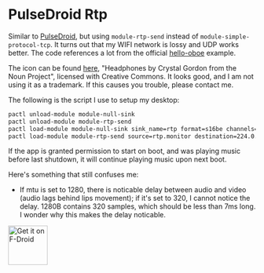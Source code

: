 # PulseDroid Rtp

Similar to [PulseDroid](https://github.com/dront78/PulseDroid), but
using `module-rtp-send` instead of `module-simple-protocol-tcp`. It
turns out that my WIFI network is lossy and UDP works better. The code
references a lot from the official
[hello-oboe](https://github.com/google/oboe/blob/master/samples/hello-oboe/)
example.

The icon can be found
[here](https://thenounproject.com/term/headphones/2494847/),
"Headphones by Crystal Gordon from the Noun Project", licensed with
Creative Commons. It looks good, and I am not using it as a
trademark. If this causes you trouble, please contact me.

The following is the script I use to setup my desktop:

```bash
pactl unload-module module-null-sink
pactl unload-module module-rtp-send
pactl load-module module-null-sink sink_name=rtp format=s16be channels=2 rate=48000
pactl load-module module-rtp-send source=rtp.monitor destination=224.0.0.56 port=4010 mtu=320
```

If the app is granted permission to start on boot, and was playing music before last shutdown,
it will continue playing music upon next boot.

Here's something that still confuses me:

- If mtu is set to 1280, there is noticable delay between audio and
  video (audio lags behind lips movement); if it's set to 320, I
  cannot notice the delay. 1280B contains 320 samples, which should be
  less than 7ms long. I wonder why this makes the delay noticable.

[<img src="https://fdroid.gitlab.io/artwork/badge/get-it-on.png"
     alt="Get it on F-Droid"
     height="80">](https://f-droid.org/packages/me.wenxinwang.pulsedroidrtp/)
